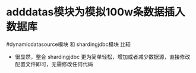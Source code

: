 # adddatas模块为模拟100w条数据插入数据库

#dynamicdatasource模块 和 shardingjdbc模块 比较
- 很显然，整合 shardingjdbc 更为简单轻松，增加或者减少数据源，直接修改配置文件即可，无需修改任何代码